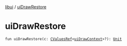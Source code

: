 [libui](index.md) / [uiDrawRestore](./ui-draw-restore.md)

# uiDrawRestore

`fun uiDrawRestore(c: `[`CValuesRef`](../kotlinx.cinterop/-c-values-ref/index.md)`<`[`uiDrawContext`](ui-draw-context.md)`>?): `[`Unit`](https://kotlinlang.org/api/latest/jvm/stdlib/kotlin/-unit/index.html)